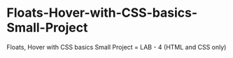 # Floats-Hover-with-CSS-basics-Small-Project
Floats, Hover with CSS basics Small Project = LAB - 4 (HTML and CSS only)
